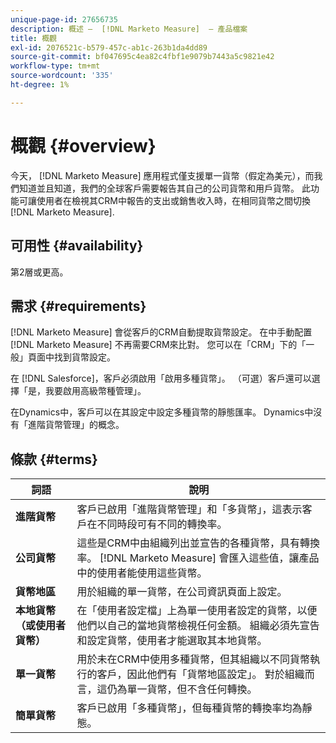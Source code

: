 ```yaml
---
unique-page-id: 27656735
description: 概述 —  [!DNL Marketo Measure]  — 產品檔案
title: 概觀
exl-id: 2076521c-b579-457c-ab1c-263b1da4dd89
source-git-commit: bf047695c4ea82c4fbf1e9079b7443a5c9821e42
workflow-type: tm+mt
source-wordcount: '335'
ht-degree: 1%

---
```


# 概觀 {#overview}

今天， [!DNL Marketo Measure] 應用程式僅支援單一貨幣（假定為美元），而我們知道並且知道，我們的全球客戶需要報告其自己的公司貨幣和用戶貨幣。 此功能可讓使用者在檢視其CRM中報告的支出或銷售收入時，在相同貨幣之間切換 [!DNL Marketo Measure].

## 可用性 {#availability}

第2層或更高。

## 需求 {#requirements}

[!DNL Marketo Measure] 會從客戶的CRM自動提取貨幣設定。 在中手動配置 [!DNL Marketo Measure] 不再需要CRM來比對。 您可以在「CRM」下的「一般」頁面中找到貨幣設定。

在 [!DNL Salesforce]，客戶必須啟用「啟用多種貨幣」。 （可選）客戶還可以選擇「是，我要啟用高級幣種管理」。

在Dynamics中，客戶可以在其設定中設定多種貨幣的靜態匯率。 Dynamics中沒有「進階貨幣管理」的概念。

## 條款 {#terms}

| **詞語** | 說明 |
|---|---|
| **進階貨幣** | 客戶已啟用「進階貨幣管理」和「多貨幣」，這表示客戶在不同時段可有不同的轉換率。 |
| **公司貨幣** | 這些是CRM中由組織列出並宣告的各種貨幣，具有轉換率。 [!DNL Marketo Measure] 會匯入這些值，讓產品中的使用者能使用這些貨幣。 |
| **貨幣地區** | 用於組織的單一貨幣，在公司資訊頁面上設定。 |
| **本地貨幣（或使用者貨幣）** | 在「使用者設定檔」上為單一使用者設定的貨幣，以便他們以自己的當地貨幣檢視任何金額。 組織必須先宣告和設定貨幣，使用者才能選取其本地貨幣。 |
| **單一貨幣** | 用於未在CRM中使用多種貨幣，但其組織以不同貨幣執行的客戶，因此他們有「貨幣地區設定」。 對於組織而言，這仍為單一貨幣，但不含任何轉換。 |
| **簡單貨幣** | 客戶已啟用「多種貨幣」，但每種貨幣的轉換率均為靜態。 |
